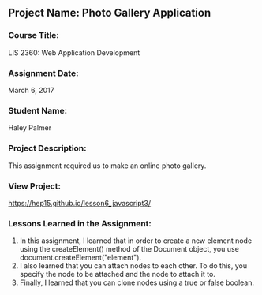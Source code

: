 ## Project Name:  Photo Gallery Application

### Course Title:
LIS 2360:  Web Application Development

### Assignment Date:  
March 6, 2017

### Student Name:  
Haley Palmer

### Project Description:
This assignment required us to make an online photo gallery.

### View Project:
https://hep15.github.io/lesson6_javascript3/

### Lessons Learned in the Assignment:
1. In this assignment, I learned that in order to create a new element node using the createElement() method of the Document object, you use document.createElement("element").
2. I also learned that you can attach nodes to each other. To do this, you specify the node to be attached and the node to attach it to.
3. Finally, I learned that you can clone nodes using a true or false boolean.
